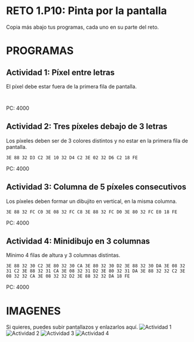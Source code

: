 # RETO 1.P10: Pinta por la pantalla
Copia más abajo tus programas, cada uno en su parte del reto.

# PROGRAMAS

## Actividad 1: Píxel entre letras
El píxel debe estar fuera de la primera fila de pantalla.
```
 
```
PC: 4000

## Actividad 2: Tres píxeles debajo de 3 letras
Los píxeles deben ser de 3 colores distintos y no estar en la primera fila de pantalla.
```
3E 88 32 D3 C2 3E 10 32 D4 C2 3E 02 32 D6 C2 18 FE
```
PC: 4000

## Actividad 3: Columna de 5 píxeles consecutivos
Los píxeles deben formar un dibujito en vertical, en la misma columna.
```
3E 88 32 FC C0 3E 08 32 FC C8 3E 88 32 FC D0 3E 80 32 FC E0 18 FE
```
PC: 4000

## Actividad 4: Minidibujo en 3 columnas
Mínimo 4 filas de altura y 3 columnas distintas.
```
3E 88 32 30 C2 3E 80 32 30 CA 3E 80 32 30 D2 3E 88 32 30 DA 3E 08 32 31 C2 3E 88 32 31 CA 3E 08 32 31 D2 3E 80 32 31 DA 3E 88 32 32 C2 3E 08 32 32 CA 3E 08 32 32 D2 3E 88 32 32 DA 18 FE
```
PC: 4000

# IMAGENES
Si quieres, puedes subir pantallazos y enlazarlos aquí.
![Actividad 1](/tuimagen1.png)
![Actividad 2](/tuimagen2.png)
![Actividad 3](/tuimagen3.png)
![Actividad 4](/tuimagen4.png)
